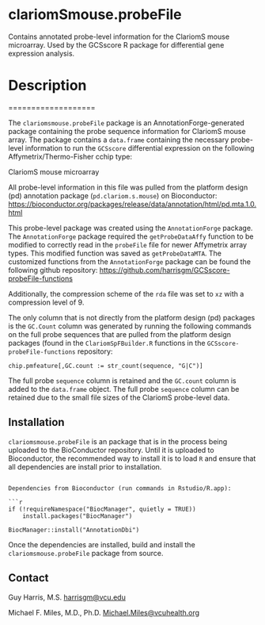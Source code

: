 # clariomSmouse.probeFile
Contains annotated probe-level information for the ClariomS mouse microarray.  Used by the GCSscore R package for differential gene expression analysis.

# Description
===================

The `clariomsmouse.probeFile` package is an AnnotationForge-generated package containing the probe sequence information for ClariomS mouse array.  The package contains a `data.frame` containing the necessary probe-level information to run the `GCSscore` differential expression on the following Affymetrix/Thermo-Fisher cchip type:  

ClariomS mouse microarray

All probe-level information in this file was pulled from the platform design (pd) annotation package (`pd.clariom.s.mouse`) on Bioconductor: https://bioconductor.org/packages/release/data/annotation/html/pd.mta.1.0.html

This probe-level package was created using the `AnnotationForge` package.  The `AnnotationForge` package required the `getProbeDataAffy` function to be modified to correctly read in the `probeFile` file for newer Affymetrix array types.  This modified function was saved as `getProbeDataMTA`.  The customized functions from the `AnnotationForge` package can be found the following github repository: https://github.com/harrisgm/GCSscore-probeFile-functions

Additionally, the compression scheme of the `rda` file was set to `xz` with a compression level of 9.

The only column that is not directly from the platform design (pd) packages is the `GC.Count` column was generated by running the following commands on the full probe sequences that are pulled from the platform design packages (found in the `ClariomSpFBuilder.R` functions in the `GCSscore-probeFile-functions` repository:

```
chip.pmfeature[,GC.count := str_count(sequence, "G|C")]
```

The full probe `sequence` column is retained and the `GC.count` column is added to the `data.frame` object.  The full probe `sequence` column can be retained due to the small file sizes of the ClariomS probe-level data.

Installation
------------

`clariomsmouse.probeFile` is an package that is in the process being uploaded to the BioConductor repository. Until it is uploaded to Bioconductor, the recommended way to install it is to load `R` and ensure that all dependencies are install prior to installation.
```

Dependencies from Bioconductor (run commands in Rstudio/R.app):

```r
if (!requireNamespace("BiocManager", quietly = TRUE))
    install.packages("BiocManager")
    
BiocManager::install("AnnotationDbi")
```

Once the dependencies are installed, build and install the `clariomsmouse.probeFile` package from source.

Contact
-------

Guy Harris, M.S.
<harrisgm@vcu.edu>

Michael F. Miles, M.D., Ph.D.
<Michael.Miles@vcuhealth.org>

[1]: https://github.com/harrisgm/GCSscore
